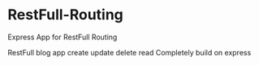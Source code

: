 # RestFull-Routing
Express App for RestFull Routing

RestFull blog app
create update delete read 
Completely build on express

